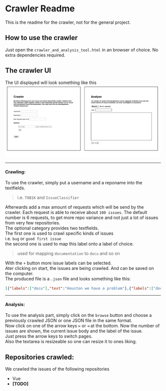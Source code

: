 # Crawler Readme
This is the readme for the crawler, not for the general project.

## How to use the crawler
Just open the `crawler_and_analysis_tool.html` in an browser of choice. No extra dependencies required. 

## The crawler UI
The UI displayed will look something like this
![crawler](crawler_img.PNG)

----
#### **Crawling**:
To use the crawler, simply put a username and a reponame into the textfields.
> i.e. `T0B1K` and `IssueClassifier`

Afterwards add a max amount of requests which will be send by the crawler. Each request is able to receive about `100 issues`. The default number is 6 requests, to get more repo variance and not just a lot of issues from very few repositories.\
The optional category provides two textfields.\
The first one is used to crawl specific kinds of issues\
i.e. `bug` or `good first issue`\
the second one is used to map this label onto a label of choice.

> used for mapping `documentation` to `docu` and so on

With the `+` button more issue labels can be selected.\
Ater clicking on start, the issues are being crawled. And can be saved on the computer.\
The produced file is a `.json` file and looks something like this:
```json 
[{"labels":["docu"],"text":"Houston we have a problem"},{"labels":["docu"],"text":"..."}]
```
----
#### **Analysis:**
To use the analysis part, simply click on the `browse` button and choose a previously crawled JSON or one JSON file in the same format.\
Now click on one of the arrow keys `⊳` or `⊲` at the bottom. Now the number of issues are shown, the current issue body and the label of the issue.\
Just press the arrow keys to switch pages.\
Also the textarea is resizeable so one can resize it to ones liking.

## Repositories crawled:
We crawled the issues of the following repositories
- Vue
- **[TODO]**